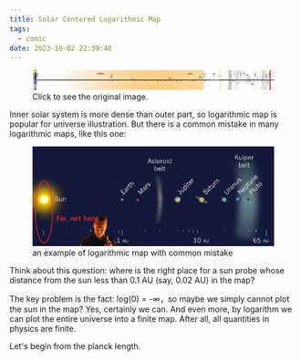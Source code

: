 ```yaml
---
title: Solar Centered Logarithmic Map
tags:
  - comic
date: 2023-10-02 22:39:48
---
```




<figure>
	<picture>
		<a href="/images/solar-log-scale-horizental.png">
			<img src="/images/solar-log-scale-thumb.jpg" alt="solar centered logarithmic map thumb" />
		</a>
	</picture>
	<figcaption>
		Click to see the original image.
	</figcaption>
</figure>

<!-- more -->


Inner solar system is more dense than outer part, so logarithmic map is popular for universe illustration.
But there is a common mistake in many logarithmic maps, like this one:


<figure>
	<picture>
		<img src="/images/solar-log-wrong.jpg" alt="solar-log-wrong" />
	</picture>
	<figcaption>
		an example of logarithmic map with common mistake
	</figcaption>
</figure>


Think about this question: where is the right place for a sun probe whose distance from the sun less than 0.1 AU (say, 0.02 AU) in the map?

The key problem is the fact: log(0) = -∞，so maybe we simply cannot plot the sun in the map?
Yes, certainly we can.
And even more, by logarithm we can plot the entire universe into a finite map.
After all, all quantities in physics are finite.

Let's begin from the planck length.

<figure>
	<picture>
		<svg xmlns="http://www.w3.org/2000/svg" width="665" height="12600" viewBox="0 0 665 12600" xmlns:xlink="http://www.w3.org/1999/xlink"aria-hidden="true" style="max-width: 100%" preserveAspectRatio="xMinYMin meet">
			<g transform="rotate(90 332.5 332.5)">
				<image href="/images/solar-log-scale-horizental.png" x="0" y="0" width="12600" height="665" />
			</g>
		</svg>
	</picture>
	<figcaption>
	</figcaption>
</figure>

[^1] [^2] [^3] [^4] [^5]


[^1]: Considering the [T-duality](https://en.wikipedia.org/wiki/T-duality), space in scale less than 1 planck length may be equal to that greater than 1 planck length (R <=> 1/R). So God may be homeless in that case.
[^2]: The vast blank area hints that the present theory may omit some significant existences.
[^3]: Notice that woman is on the right, so she is taller in fact.
[^4]: I bet you live here now.
[^5]: Here I adopt the theory of [Eternal inflation](https://en.wikipedia.org/wiki/Eternal_inflation)
